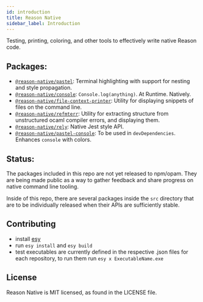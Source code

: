 ```yaml
---
id: introduction
title: Reason Native
sidebar_label: Introduction
---
```


Testing, printing, coloring, and other tools to effectively write native Reason code.


## Packages:

- [`@reason-native/pastel`](./pastel/index.md): Terminal highlighting with support for nesting and style propagation.
- [`@reason-native/console`](./console/index.md): `Console.log(anything)`. At Runtime. Natively.
- [`@reason-native/file-context-printer`](./file-context-printer/index.md): Utility for displaying snippets of files on the command line.
- [`@reason-native/refmterr`](./refmterr/index.md): Utility for extracting structure from unstructured ocaml compiler errors, and displaying them.
- [`@reason-native/rely`](./rely/index.md): Native Jest style API.
- [`@reason-native/pastel-console`](./pastel/console.md): To be used in `devDependencies`. Enhances `console` with colors.

## Status:

The packages included in this repo are not yet released to npm/opam. They are being made public
as a way to gather feedback and share progress on native command line tooling.

Inside of this repo, there are several packages inside the `src` directory that are to be individually
released when their APIs are sufficiently stable.

## Contributing

* install [esy](https://esy.sh/)
* run `esy install` and `esy build`
* test executables are currently defined in the respective .json files for each repository, to run them run `esy x ExecutableName.exe`

## License

Reason Native is MIT licensed, as found in the LICENSE file.
